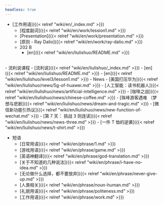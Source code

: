 ```yaml
---
headless: true
---
```


- [工作用语]({{< relref "wiki/en/_index.md" >}})
  - [程度副词]({{< relref "wiki/en/work/lession1.md" >}})
  - [Presentation]({{< relref "wiki/en/work/presentation.md" >}})
  - [原则 - Ray Dalio]({{< relref "wiki/en/work/ray-dalio.md" >}})
  - 202 B
    - [en]({{< relref "wiki/en/liulishuo/README.md" >}})

<br />
- 流利说课程
  - [流利说]({{< relref "wiki/en/liulishuo/_index.md" >}})
    - [en]({{< relref "wiki/en/liulishuo/README.md" >}})
    - [en]({{< relref "wiki/en/liulishuo/level3/lesson1.md" >}})
    - News
      - [美国打压华为]({{< relref "wiki/en/liulishuo/news/5g-of-huawei.md" >}})
      - [人工智能：读书机器人]({{< relref "wiki/en/liulishuo/news/artificial-intelligence.md" >}})
      - [咖啡之战]({{< relref "wiki/en/liulishuo/news/chinese-coffee.md" >}})
      - [珠峰游客遇难 （梦想与悲剧]({{< relref "wiki/en/liulishuo/news/dream-and-tragic.md" >}})
      - [微信新功能引热议]({{< relref "wiki/en/liulishuo/news/new-function-of-wechat.md" >}})
      - [第 7 天： 挑战 3 则连读]({{< relref "wiki/en/liulishuo/news/news-three.md" >}})
      - [一件 T 恤的逆袭]({{< relref "wiki/en/liulishuo/news/t-shirt.md" >}})

- 短语
  - [日常用语]({{< relref "wiki/en/phrase/1.md" >}})
  - [游戏用语]({{< relref "wiki/en/phrase/game.md" >}})
  - [英语神翻译]({{< relref "wiki/en/phrase/god-translation.md" >}})
  - [关于不知道的几种说法]({{< relref "wiki/en/phrase/i-have-no-idea.md" >}})
  - [无论做什么选择，都不要放弃]({{< relref "wiki/en/phrase/never-give-up.md" >}})
  - [人类相关]({{< relref "wiki/en/phrase/noun-human.md" >}})
  - [礼貌用语]({{< relref "wiki/en/phrase/politeness.md" >}})
  - [工作用语]({{< relref "wiki/en/phrase/work.md" >}})
